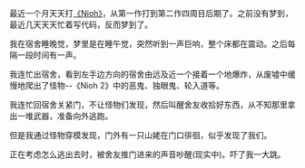 最近一个月天天打[《Nioh》](https://store.steampowered.com/app/1325200/)，从第一作打到第二作四周目后期了。之前没有梦到，最近几天天天忙着写代码，反而梦到了。

我在宿舍睡晚觉，梦里是在睡午觉，突然听到一声巨响，整个床都在震动。之后每隔一段时间有一声。

我连忙出宿舍，看到左手边方向的宿舍由远及近一个接着一个地爆炸，从废墟中缓慢地爬出了怪物--《Nioh 2》中的恶鬼、独眼鬼、轮入道等。

我连忙回宿舍关紧门，不让怪物们发现，然后叫醒舍友收拾好东西，从不知那里拿出一堆武器，准备向外逃跑。

但是我通过怪物穿模发现，门外有一只山姥在门口徘徊，似乎发现了我们。

正在考虑怎么逃出去时，被舍友推门进来的声音吵醒(现实中)。吓了我一大跳。
